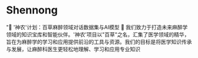# Shennong
"🌿 '神农'计划：百草麻醉领域对话数据集与AI模型 🏥  我们致力于打造未来麻醉学领域的知识宝库和智能伙伴。'神农'项目以"百草"之名，汇集了医学领域的精华，旨在为麻醉学的学习和应用提供前沿的工具与资源。我们的目标是将医学知识传承与发展，让麻醉科医生更轻松地理解、学习和应用专业知识
